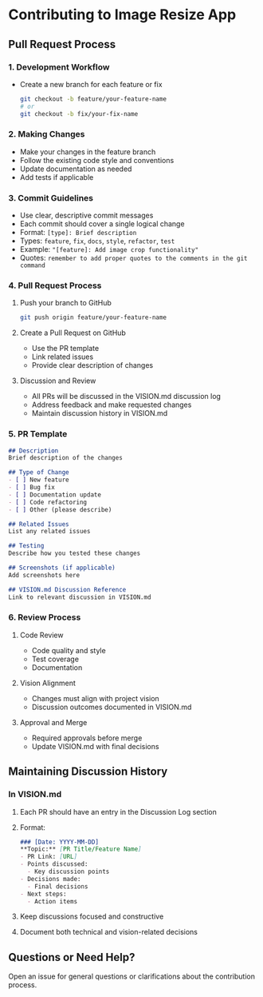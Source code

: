 # Contributing to Image Resize App

## Pull Request Process

### 1. Development Workflow
- Create a new branch for each feature or fix
  ```bash
  git checkout -b feature/your-feature-name
  # or
  git checkout -b fix/your-fix-name
  ```

### 2. Making Changes
- Make your changes in the feature branch
- Follow the existing code style and conventions
- Update documentation as needed
- Add tests if applicable

### 3. Commit Guidelines
- Use clear, descriptive commit messages
- Each commit should cover a single logical change
- Format: `[type]: Brief description`
- Types: `feature`, `fix`, `docs`, `style`, `refactor`, `test`
- Example: `"[feature]: Add image crop functionality"`
- Quotes: `remember to add proper quotes to the comments in the git command`

### 4. Pull Request Process
1. Push your branch to GitHub
   ```bash
   git push origin feature/your-feature-name
   ```

2. Create a Pull Request on GitHub
   - Use the PR template
   - Link related issues
   - Provide clear description of changes

3. Discussion and Review
   - All PRs will be discussed in the VISION.md discussion log
   - Address feedback and make requested changes
   - Maintain discussion history in VISION.md

### 5. PR Template
```markdown
## Description
Brief description of the changes

## Type of Change
- [ ] New feature
- [ ] Bug fix
- [ ] Documentation update
- [ ] Code refactoring
- [ ] Other (please describe)

## Related Issues
List any related issues

## Testing
Describe how you tested these changes

## Screenshots (if applicable)
Add screenshots here

## VISION.md Discussion Reference
Link to relevant discussion in VISION.md
```

### 6. Review Process
1. Code Review
   - Code quality and style
   - Test coverage
   - Documentation

2. Vision Alignment
   - Changes must align with project vision
   - Discussion outcomes documented in VISION.md

3. Approval and Merge
   - Required approvals before merge
   - Update VISION.md with final decisions

## Maintaining Discussion History

### In VISION.md
1. Each PR should have an entry in the Discussion Log section
2. Format:
   ```markdown
   ### [Date: YYYY-MM-DD]
   **Topic:** [PR Title/Feature Name]
   - PR Link: [URL]
   - Points discussed:
     - Key discussion points
   - Decisions made:
     - Final decisions
   - Next steps:
     - Action items
   ```

3. Keep discussions focused and constructive
4. Document both technical and vision-related decisions

## Questions or Need Help?
Open an issue for general questions or clarifications about the contribution process.